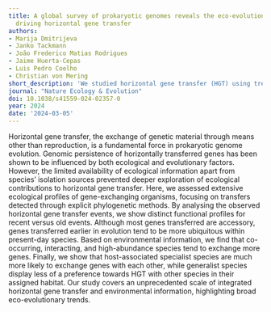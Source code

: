 ```yaml
---
title: A global survey of prokaryotic genomes reveals the eco-evolutionary pressures
  driving horizontal gene transfer
authors:
- Marija Dmitrijeva
- Janko Tackmann
- João Frederico Matias Rodrigues
- Jaime Huerta-Cepas
- Luis Pedro Coelho
- Christian von Mering
short_description: 'We studied horizontal gene transfer (HGT) using tree reconcilation between gene and species trees, which enabled us to observe different profiles for recent versus old events. For example, genes transferred earlier in evolution tend to be more ubiquitous within present-day species. We also found that co-occurring, interacting, and high-abundance species tend to exchange more genes.'
journal: "Nature Ecology & Evolution"
doi: 10.1038/s41559-024-02357-0
year: 2024
date: '2024-03-05'
---
```

Horizontal gene transfer, the exchange of genetic material through means other than reproduction, is a fundamental force in prokaryotic genome evolution. Genomic persistence of horizontally transferred genes has been shown to be influenced by both ecological and evolutionary factors. However, the limited availability of ecological information apart from species’ isolation sources prevented deeper exploration of ecological contributions to horizontal gene transfer. Here, we assessed extensive ecological profiles of gene-exchanging organisms, focusing on transfers detected through explicit phylogenetic methods. By analysing the observed horizontal gene transfer events, we show distinct functional profiles for recent versus old events. Although most genes transferred are accessory, genes transferred earlier in evolution tend to be more ubiquitous within present-day species. Based on environmental information, we find that co-occurring, interacting, and high-abundance species tend to exchange more genes. Finally, we show that host-associated specialist species are much more likely to exchange genes with each other, while generalist species display less of a preference towards HGT with other species in their assigned habitat. Our study covers an unprecedented scale of integrated horizontal gene transfer and environmental information, highlighting broad eco-evolutionary trends.
